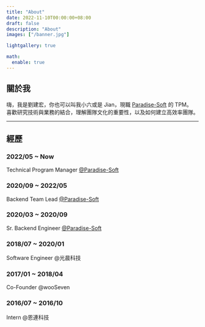 ```yaml
---
title: "About"
date: 2022-11-10T00:00:00+08:00
draft: false
description: "About"
images: ["/banner.jpg"]

lightgallery: true

math:
  enable: true
---
```


## 關於我

嗨，我是劉建宏，你也可以叫我小六或是 Jian，現職 [Paradise-Soft](https://www.paradise-soft.com/) 的 TPM。  
喜歡研究技術與業務的結合，理解團隊文化的重要性，以及如何建立高效率團隊。  

--- 

## 經歷

### 2022/05 ~ Now

Technical Program Manager [@Paradise-Soft](https://www.paradise-soft.com/)

### 2020/09 ~ 2022/05

Backend Team Lead [@Paradise-Soft](https://www.paradise-soft.com/)

### 2020/03 ~ 2020/09

Sr. Backend Engineer [@Paradise-Soft](https://www.paradise-soft.com/)

### 2018/07 ~ 2020/01

Software Engineer @光晨科技

### 2017/01 ~ 2018/04

Co-Founder @wooSeven

### 2016/07 ~ 2016/10

Intern @恩連科技